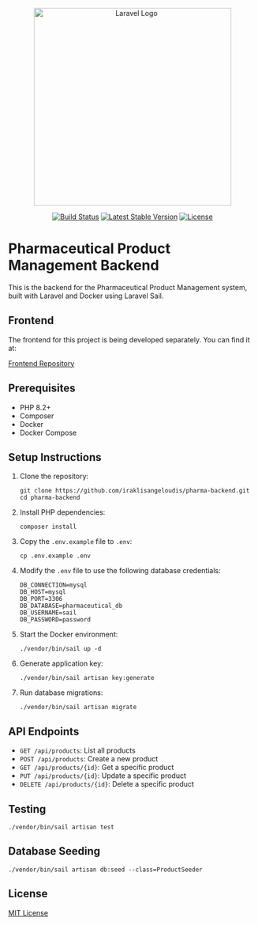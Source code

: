 <p align="center"><a href="https://laravel.com" target="_blank"><img src="https://raw.githubusercontent.com/laravel/art/master/logo-lockup/5%20SVG/2%20CMYK/1%20Full%20Color/laravel-logolockup-cmyk-red.svg" width="400" alt="Laravel Logo"></a></p>

<p align="center">
<a href="https://github.com/laravel/framework/actions"><img src="https://github.com/laravel/framework/workflows/tests/badge.svg" alt="Build Status"></a>
<a href="https://packagist.org/packages/laravel/framework"><img src="https://img.shields.io/packagist/v/laravel/framework" alt="Latest Stable Version"></a>
<a href="https://packagist.org/packages/laravel/framework"><img src="https://img.shields.io/packagist/l/laravel/framework" alt="License"></a>
</p>

# Pharmaceutical Product Management Backend

This is the backend for the Pharmaceutical Product Management system, built with Laravel and Docker using Laravel Sail.

## Frontend

The frontend for this project is being developed separately. You can find it at:

[Frontend Repository](https://github.com/iraklisangeloudis/pharma-frontend)

## Prerequisites

- PHP 8.2+
- Composer
- Docker
- Docker Compose

## Setup Instructions

1. Clone the repository:
   ```
   git clone https://github.com/iraklisangeloudis/pharma-backend.git
   cd pharma-backend
   ```

2. Install PHP dependencies:
   ```
   composer install
   ```

3. Copy the `.env.example` file to `.env`:
   ```
   cp .env.example .env
   ```

4. Modify the `.env` file to use the following database credentials:
   ```
   DB_CONNECTION=mysql
   DB_HOST=mysql
   DB_PORT=3306
   DB_DATABASE=pharmaceutical_db
   DB_USERNAME=sail
   DB_PASSWORD=password
   ```

5. Start the Docker environment:
   ```
   ./vendor/bin/sail up -d
   ```

6. Generate application key:
   ```
   ./vendor/bin/sail artisan key:generate
   ```

7. Run database migrations:
   ```
   ./vendor/bin/sail artisan migrate
   ```

## API Endpoints

- `GET /api/products`: List all products
- `POST /api/products`: Create a new product
- `GET /api/products/{id}`: Get a specific product
- `PUT /api/products/{id}`: Update a specific product
- `DELETE /api/products/{id}`: Delete a specific product

## Testing

```
./vendor/bin/sail artisan test
```

## Database Seeding

```
./vendor/bin/sail artisan db:seed --class=ProductSeeder
```

## License

[MIT License](LICENSE)
